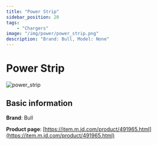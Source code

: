 ```yaml
---
title: "Power Strip"
sidebar_position: 20
tags:
    - "Chargers"
image: "/img/power/power_strip.png"
description: "Brand: Bull, Model: None"
---
```

# Power Strip

![power_strip](/img/power/power_strip.png)

## Basic information

**Brand**: Bull

**Product page**: [https://item.m.jd.com/product/491965.html](https://item.m.jd.com/product/491965.html)

